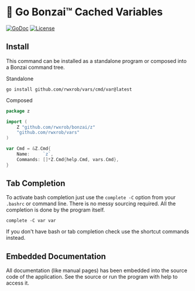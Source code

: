 # 🌳 Go Bonzai™ Cached Variables

[![GoDoc](https://godoc.org/github.com/rwxrob/vars?status.svg)](https://godoc.org/github.com/rwxrob/vars)
[![License](https://img.shields.io/badge/license-Apache2-brightgreen.svg)](LICENSE)

## Install

This command can be installed as a standalone program or composed into a
Bonzai command tree.

Standalone

```
go install github.com/rwxrob/vars/cmd/var@latest
```

Composed

```go
package z

import (
	Z "github.com/rwxrob/bonzai/z"
	"github.com/rwxrob/vars"
)

var Cmd = &Z.Cmd{
	Name:     `z`,
	Commands: []*Z.Cmd{help.Cmd, vars.Cmd},
}
```

## Tab Completion

To activate bash completion just use the `complete -C` option from your
`.bashrc` or command line. There is no messy sourcing required. All the
completion is done by the program itself.

```
complete -C var var
```

If you don't have bash or tab completion check use the shortcut
commands instead.

## Embedded Documentation

All documentation (like manual pages) has been embedded into the source
code of the application. See the source or run the program with help to
access it.

